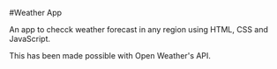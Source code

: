 #Weather App

An app to checck weather forecast in any region using HTML, CSS and JavaScript.

This has been made possible with Open Weather's API.
